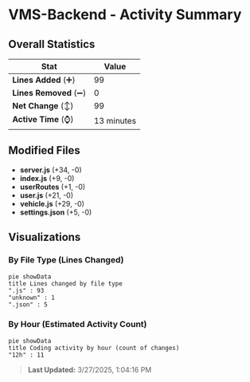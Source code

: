 # VMS-Backend - Activity Summary 

## Overall Statistics

| Stat                   | Value                                                             |
| ---------------------- | ----------------------------------------------------------------- |
| **Lines Added** (➕)   | 99                                          |
| **Lines Removed** (➖) | 0                                        |
| **Net Change** (↕)    | 99                |
| **Active Time** (⌚)   | 13 minutes |


## Modified Files
- **server.js** (+34, -0)
- **index.js** (+9, -0)
- **userRoutes** (+1, -0)
- **user.js** (+21, -0)
- **vehicle.js** (+29, -0)
- **settings.json** (+5, -0)

## Visualizations

### By File Type (Lines Changed)

```mermaid
pie showData
title Lines changed by file type
".js" : 93
"unknown" : 1
".json" : 5
```

### By Hour (Estimated Activity Count)

```mermaid
pie showData
title Coding activity by hour (count of changes)
"12h" : 11
```


> **Last Updated:** 3/27/2025, 1:04:16 PM